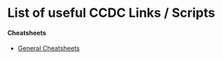 # List of useful CCDC Links / Scripts


#### Cheatsheets
* [General Cheatsheets](https://cheatsheetseries.owasp.org/)

